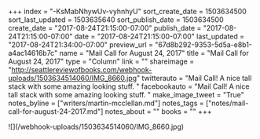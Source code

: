 +++
index = "-KsMabNhywUv-vyhnhyU"
sort_create_date = 1503634500
sort_last_updated = 1503635640
sort_publish_date = 1503634500
create_date = "2017-08-24T21:15:00-07:00"
publish_date = "2017-08-24T21:15:00-07:00"
date = "2017-08-24T21:15:00-07:00"
last_updated = "2017-08-24T21:34:00-07:00"
preview_url = "67d8b292-9353-5d5a-e8b1-a4ac14616b7c"
name = "Mail Call for August 24, 2017"
title = "Mail Call for August 24, 2017"
type = "Column"
link = ""
shareimage = "http://seattlereviewofbooks.com/webhook-uploads/1503634514060/IMG_8660.jpg"
twitterauto = "Mail Call! A nice tall stack with some amazing looking stuff. "
facebookauto = "Mail Call! A nice tall stack with some amazing looking stuff. "
make_image_tweet = "True"
notes_byline = ["writers/martin-mcclellan.md"]
notes_tags = ["notes/mail-call-for-august-24-2017.md"]
notes_about = ""
books = ""
+++
<p class="image">![](/webhook-uploads/1503634514060/IMG_8660.jpg)</p>